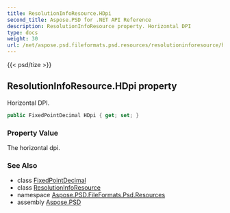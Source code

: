 ```yaml
---
title: ResolutionInfoResource.HDpi
second_title: Aspose.PSD for .NET API Reference
description: ResolutionInfoResource property. Horizontal DPI
type: docs
weight: 30
url: /net/aspose.psd.fileformats.psd.resources/resolutioninforesource/hdpi/
---
```

{{< psd/tize >}}
## ResolutionInfoResource.HDpi property

Horizontal DPI.

```csharp
public FixedPointDecimal HDpi { get; set; }
```

### Property Value

The horizontal dpi.

### See Also

* class [FixedPointDecimal](../../fixedpointdecimal/)
* class [ResolutionInfoResource](../)
* namespace [Aspose.PSD.FileFormats.Psd.Resources](../../resolutioninforesource/)
* assembly [Aspose.PSD](../../../)



